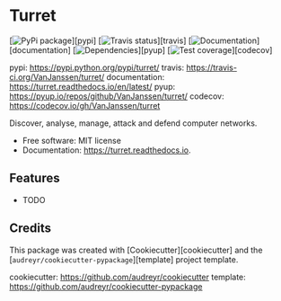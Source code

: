 # Turret

[![PyPi package](https://img.shields.io/pypi/v/turret.svg)][pypi]
[![Travis status](https://img.shields.io/travis/VanJanssen/turret.svg)][travis]
[![Documentation](https://img.shields.io/readthedocs/turret.svg)][documentation]
[![Dependencies](https://pyup.io/repos/github/VanJanssen/turret/shield.svg)][pyup]
[![Test coverage]( https://img.shields.io/codecov/c/github/vanjanssen/turret.svg)][codecov]

pypi: https://pypi.python.org/pypi/turret/
travis: https://travis-ci.org/VanJanssen/turret/
documentation: https://turret.readthedocs.io/en/latest/
pyup: https://pyup.io/repos/github/VanJanssen/turret/
codecov: https://codecov.io/gh/VanJanssen/turret


Discover, analyse, manage, attack and defend computer networks.


- Free software: MIT license
- Documentation: https://turret.readthedocs.io.


## Features

* TODO

## Credits

This package was created with [Cookiecutter][cookiecutter] and the
[`audreyr/cookiecutter-pypackage`][template] project template.

cookiecutter: https://github.com/audreyr/cookiecutter
template: https://github.com/audreyr/cookiecutter-pypackage
